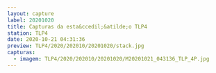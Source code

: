 ```yaml
---
layout: capture
label: 20201020
title: Capturas da esta&ccedil;&atilde;o TLP4
station: TLP4
date: 2020-10-21 04:31:36
preview: TLP4/2020/202010/20201020/stack.jpg
capturas:
  - imagem: TLP4/2020/202010/20201020/M20201021_043136_TLP_4P.jpg
---
```

